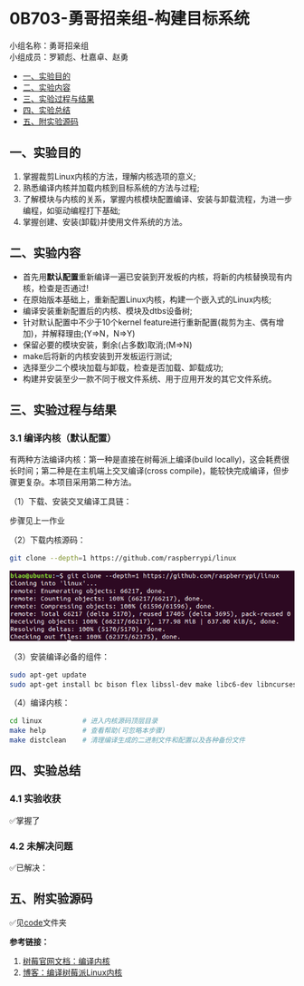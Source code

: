 # 0B703-勇哥招亲组-构建目标系统

小组名称：勇哥招亲组  
小组成员：罗颖彪、杜嘉卓、赵勇

- [一、实验目的](#jump1)
- [二、实验内容](#jump2)
- [三、实验过程与结果](#jump3)
- [四、实验总结](#jump4)
- [五、附实验源码](#jump5)

## <span id="jump1">一、实验目的</span>

1. 掌握裁剪Linux内核的方法，理解内核选项的意义;
2. 熟悉编译内核并加载内核到目标系统的方法与过程;
3. 了解模块与内核的关系，掌握内核模块配置编译、安装与卸载流程，为进一步编程，如驱动编程打下基础;
4. 掌握创建、安装(卸载)并使用文件系统的方法。

## <span id="jump2">二、实验内容</span>

* 首先用**默认配置**重新编译一遍已安装到开发板的内核，将新的内核替换现有内核，检查是否通过!
* 在原始版本基础上，重新配置Linux内核，构建一个嵌入式的Linux内核;
* 编译安装重新配置后的内核、模块及dtbs设备树;
* 针对默认配置中不少于10个kernel feature进行重新配置(裁剪为主、偶有增加)，并解释理由;(Y=>N，N=>Y)
* 保留必要的模块安装，剩余(占多数)取消;(M=>N)
* make后将新的内核安装到开发板运行测试;
* 选择至少二个模块加载与卸载，检查是否加载、卸载成功;
* 构建并安装至少一款不同于根文件系统、用于应用开发的其它文件系统。

## <span id="jump3">三、实验过程与结果</span>

### 3.1 编译内核（默认配置）

有两种方法编译内核：第一种是直接在树莓派上编译(build locally)，这会耗费很长时间；第二种是在主机端上交叉编译(cross compile)，能较快完成编译，但步骤更复杂。本项目采用第二种方法。

（1）下载、安装交叉编译工具链：

步骤见上一作业

（2）下载内核源码：

```bash
git clone --depth=1 https://github.com/raspberrypi/linux
```

![image](./images/1_git_clone_kernel.png)

（3）安装编译必备的组件：

```bash
sudo apt-get update
sudo apt-get install bc bison flex libssl-dev make libc6-dev libncurses5-dev
```

（4）编译内核：

```bash
cd linux          # 进入内核源码顶层目录
make help         # 查看帮助(可忽略本步骤)
make distclean    # 清理编译生成的二进制文件和配置以及各种备份文件
```


## <span id="jump4">四、实验总结</span>

### 4.1 实验收获
✅掌握了

### 4.2 未解决问题
✅已解决：

## <span id="jump5">五、附实验源码</span>
✅见[code](./code)文件夹


**参考链接：**

1. [树莓官网文档：编译内核](https://www.raspberrypi.org/documentation/linux/kernel/building.md#choosing_sources)
2. [博客：编译树莓派Linux内核](https://www.pypyn.com/archives/date/2020/01/)
